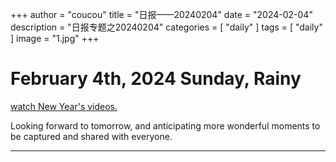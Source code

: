 +++
author = "coucou"
title = "日报——20240204"
date = "2024-02-04"
description = "日报专题之20240204"
categories = [
    "daily"
]
tags = [
    "daily"
]
image = "1.jpg"
+++

<!-- ![](1.jpg) -->

# February 4th, 2024  Sunday, Rainy






[watch New Year's videos.](./newyear.mp4) 

<!-- <video width="320" height="240" autoplay controls>
  <source src="./newyear.mp4" type="video/mp4">
  对不起，您的浏览器不支持内嵌视频。
</video> -->




Looking forward to tomorrow, and anticipating more wonderful moments to be captured and shared with everyone.

---
